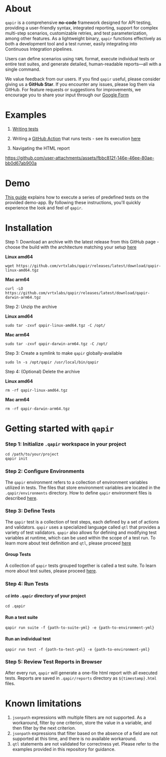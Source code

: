 # About

`qapir` is a comprehensive **no-code** framework designed for API testing, providing a user-friendly syntax, integrated
reporting, support for complex multi-step scenarios, customizable retries, and test parameterization, among other
features.
As a lightweight binary, `qapir` functions effectively as both a development tool and a test runner, easily integrating
into Continuous Integration pipelines.

Users can define scenarios using `YAML` format, execute individual tests or entire test suites, and generate detailed,
human-readable reports—all with a single command.

We value feedback from our users. If you find `qapir` useful, please consider giving us a **GitHub Star**. If you
encounter any issues, please log them via GitHub. For feature requests or suggestions for improvements, we encourage you
to share your input through
our [Google Form](https://docs.google.com/forms/d/1JoBi2MCf6uaN3SZoxpX3oxIrDDeNE10cT5-5K4V3oko)

# Examples

1. [Writing tests](https://github.com/vrtxlabs/qapir/tree/main/.qapir)

2. Writing a [GitHub Action](https://github.com/vrtxlabs/qapir/blob/main/.github/workflows/qapir-demo.yml) that runs
   tests - see its execution [here](https://github.com/vrtxlabs/qapir/actions/runs/11105631023/job/30852225922#step:4:8)

3. Navigating the HTML report

https://github.com/user-attachments/assets/fbbc812f-146e-46ee-80ae-bb0d67ab900a



# Demo

[This guide](docs/Demo.md) explains how to execute a series of predefined tests on the provided demo-app. By following
these instructions, you'll quickly experience the look and feel of `qapir`.

# Installation

Step 1: Download an archive with the latest release from this GitHub page - choose the build with the architecture matching
your setup [here](https://github.com/vrtxlabs/qapir/releases/latest)

**Linux amd64**

```
wget https://github.com/vrtxlabs/qapir/releases/latest/download/qapir-linux-amd64.tgz
```

**Mac arm64**

```
curl -LO https://github.com/vrtxlabs/qapir/releases/latest/download/qapir-darwin-arm64.tgz
```

Step 2: Unzip the archive

**Linux amd64**

```
sudo tar -zxvf qapir-linux-amd64.tgz -C /opt/
```

**Mac arm64**

```
sudo tar -zxvf qapir-darwin-arm64.tgz -C /opt/
```

Step 3: Create a symlink to make `qapir` globally-available

```
sudo ln -s /opt/qapir /usr/local/bin/qapir
```

Step 4: (Optional) Delete the archive

**Linux amd64**

```
rm -rf qapir-linux-amd64.tgz
```

**Mac arm64**

```
rm -rf qapir-darwin-arm64.tgz
``` 

# Getting started with `qapir`

### Step 1: Initialize `.qapir` workspace in your project

```
cd /path/to/your/project
qapir init
```

### Step 2: Configure Environments

The `qapir` environment refers to a collection of environment variables utilized in tests.
The files that store environment variables are located in the `.qapir/environments` directory.
How to define `qapir` environment files is described [here](docs/Environment.md).

### Step 3: Define Tests

The `qapir` test is a collection of test steps, each defined by a set of actions and validators.
`qapir` uses a specialized language called `qtl` that provides a variety of test validators.
`qapir` also allows for defining and modifying test variables at runtime, which can be used within the scope of a test
run.
To learn more about test definition and `qtl`, please proceed [here](docs/Test.md)

#### Group Tests

A collection of `qapir` tests grouped together is called a test suite.
To learn more about test suites, please proceed [here](docs/Test.md/#suite).

### Step 4: Run Tests

#### `cd` into `.qapir` directory of your project
```
cd .qapir
```

#### Run a test suite

```
qapir run suite -f {path-to-suite-yml} -e {path-to-environment-yml}
```

#### Run an individual test

```
qapir run test -f {path-to-test-yml} -e {path-to-environment-yml}
```

### Step 5: Review Test Reports in Browser

After every run, `qapir` will generate a one-file html report with all executed tests.
Reports are saved in `.qapir/reports` directory as `${timestamp}.html` files.

# Known limitations

1. `jsonpath` expressions with multiple filters are not supported. As a workaround, filter by one criterion, store the
   value in a variable, and then filter by the next criterion.
2. `jsonpath` expressions that filter based on the absence of a field are not supported at this time, and there is no
   available workaround.
3. `qtl` statements are not validated for correctness yet. Please refer to the examples provided in this repository for
   guidance.

